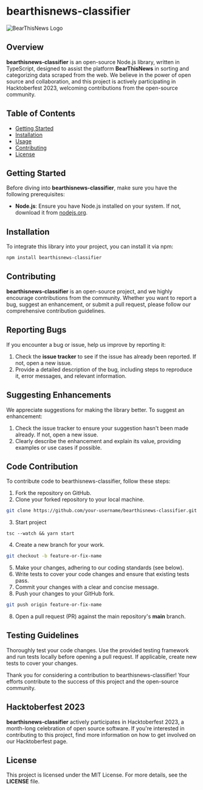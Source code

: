 # bearthisnews-classifier

![BearThisNews Logo](https://ik.imagekit.io/kk9tusjfajp/Bear%20This%20News/Group%202_3YBieB9wgQ.png?updatedAt=1696161901608)

## Overview

**bearthisnews-classifier** is an open-source Node.js library, written in TypeScript, designed to assist the platform **BearThisNews** in sorting and categorizing data scraped from the web. We believe in the power of open source and collaboration, and this project is actively participating in Hacktoberfest 2023, welcoming contributions from the open-source community.

## Table of Contents

-   [Getting Started](#getting-started)
-   [Installation](#installation)
-   [Usage](#usage)
-   [Contributing](#contributing)
-   [License](#license)

## Getting Started

Before diving into **bearthisnews-classifier**, make sure you have the following prerequisites:

-   **Node.js**: Ensure you have Node.js installed on your system. If not, download it from [nodejs.org](https://nodejs.org/).

## Installation

To integrate this library into your project, you can install it via npm:

```bash
npm install bearthisnews-classifier
```

## Contributing

**bearthisnews-classifier** is an open-source project, and we highly encourage contributions from the community. Whether you want to report a bug, suggest an enhancement, or submit a pull request, please follow our comprehensive contribution guidelines.

## Reporting Bugs

If you encounter a bug or issue, help us improve by reporting it:

1. Check the **issue tracker** to see if the issue has already been reported. If not, open a new issue.
2. Provide a detailed description of the bug, including steps to reproduce it, error messages, and relevant information.

## Suggesting Enhancements

We appreciate suggestions for making the library better. To suggest an enhancement:

1. Check the issue tracker to ensure your suggestion hasn't been made already. If not, open a new issue.
2. Clearly describe the enhancement and explain its value, providing examples or use cases if possible.

## Code Contribution

To contribute code to bearthisnews-classifier, follow these steps:

1. Fork the repository on GitHub.
2. Clone your forked repository to your local machine.

```bash
git clone https://github.com/your-username/bearthisnews-classifier.git
```

3. Start project

```
tsc --watch && yarn start
```

4. Create a new branch for your work.

```bash
git checkout -b feature-or-fix-name
```

5. Make your changes, adhering to our coding standards (see below).
6. Write tests to cover your code changes and ensure that existing tests pass.
7. Commit your changes with a clear and concise message.
8. Push your changes to your GitHub fork.

```bash
git push origin feature-or-fix-name
```

8. Open a pull request (PR) against the main repository's **main** branch.

## Testing Guidelines

Thoroughly test your code changes. Use the provided testing framework and run tests locally before opening a pull request. If applicable, create new tests to cover your changes.

Thank you for considering a contribution to bearthisnews-classifier! Your efforts contribute to the success of this project and the open-source community.

## Hacktoberfest 2023

**bearthisnews-classifier** actively participates in Hacktoberfest 2023, a month-long celebration of open source software. If you're interested in contributing to this project, find more information on how to get involved on our Hacktoberfest page.

## License

This project is licensed under the MIT License. For more details, see the **LICENSE** file.
